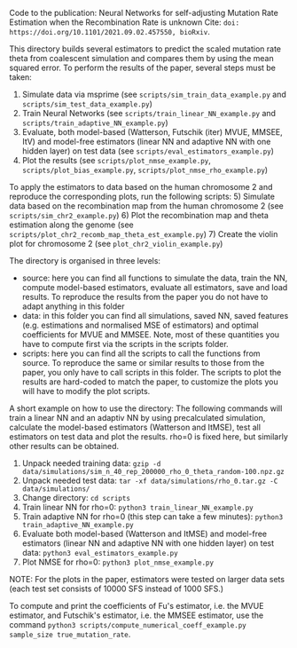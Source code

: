 Code to the publication: Neural Networks for self-adjusting Mutation Rate Estimation when the Recombination Rate is unknown
Cite: `doi: https://doi.org/10.1101/2021.09.02.457550, bioRxiv`.

This directory builds several estimators to predict the scaled mutation rate theta from coalescent simulation and compares them by using the mean squared error.
To perform the results of the paper, several steps must be taken:
1) Simulate data via msprime (see `scripts/sim_train_data_example.py` and `scripts/sim_test_data_example.py`)
2) Train Neural Networks (see `scripts/train_linear_NN_example.py` and `scripts/train_adaptive_NN_example.py`)
3) Evaluate, both model-based (Watterson, Futschik (iter) MVUE, MMSEE, ItV) and model-free estimators (linear NN and adaptive NN with one hidden layer) on test data (see `scripts/eval_estimators_example.py`)
4) Plot the results (see `scripts/plot_nmse_example.py`, `scripts/plot_bias_example.py`, `scripts/plot_nmse_rho_example.py`)

To apply the estimators to data based on the human chromosome 2 and reproduce the corresponding plots, run the following scripts:
5) Simulate data based on the recombination map from the human chromosome 2 (see `scripts/sim_chr2_example.py`)
6) Plot the recombination map and theta estimation along the genome (see `scripts/plot_chr2_recomb_map_theta_est_example.py`)
7) Create the violin plot for chromosome 2 (see `plot_chr2_violin_example.py`)

The directory is organised in three levels:
- source: here you can find all functions to simulate the data, train the NN, compute model-based estimators, evaluate all estimators, save and load results. To reproduce the results from the paper you do not have to adapt anything in this folder
- data: in this folder you can find all simulations, saved NN, saved features (e.g. estimations and normalised MSE of estimators) and optimal coefficients for MVUE and MMSEE. Note, most of these quantities you have to compute first via the scripts in the scripts folder.
- scripts: here you can find all the scripts to call the functions from source. To reproduce the same or similar results to those from the paper, you only have to call scripts in this folder. The scripts to plot the results are hard-coded to match the paper, to customize the plots you will have to modify the 
    plot scripts. 

A short example on how to use the directory:
The following commands will train a linear NN and an adaptiv NN by using precalculated simulation, calculate the model-based estimators (Watterson and ItMSE), test all estimators on test data and plot the results. rho=0 is fixed here, but similarly other results can be obtained. 
1) Unpack needed training data:
    `gzip -d data/simulations/sim_n_40_rep_200000_rho_0_theta_random-100.npz.gz`
2) Unpack needed test data:
    `tar -xf data/simulations/rho_0.tar.gz -C data/simulations/`
3) Change directory:
    `cd scripts`
3) Train linear NN for rho=0: 
    `python3 train_linear_NN_example.py`
4) Train adaptive NN for rho=0 (this step can take a few minutes):
    `python3 train_adaptive_NN_example.py`
5) Evaluate both model-based (Watterson and ItMSE) and model-free estimators (linear NN and adaptive NN with one hidden layer) on test data:
    `python3 eval_estimators_example.py`
6) Plot NMSE for rho=0:
    `python3 plot_nmse_example.py`
    
NOTE: For the plots in the paper, estimators were tested on larger data sets (each test set consists of 10000 SFS instead of 1000 SFS.)

To compute and print the coefficients of Fu's estimator, i.e. the MVUE estimator, and Futschik's estimator, i.e. the MMSEE estimator, use the command `python3 scripts/compute_numerical_coeff_example.py sample_size true_mutation_rate`.
